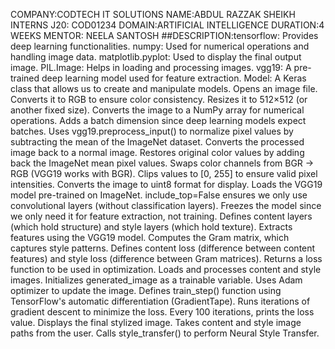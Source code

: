 COMPANY:CODTECH IT SOLUTIONS 
NAME:ABDUL RAZZAK SHEIKH 
INTERNS J20: COD01234 
DOMAIN:ARTIFICIAL INTELLIGENCE 
DURATION:4 WEEKS 
MENTOR: NEELA SANTOSH 
##DESCRIPTION:tensorflow: Provides deep learning functionalities.
numpy: Used for numerical operations and handling image data.
matplotlib.pyplot: Used to display the final output image.
PIL.Image: Helps in loading and processing images.
vgg19: A pre-trained deep learning model used for feature extraction.
Model: A Keras class that allows us to create and manipulate models.
Opens an image file.
Converts it to RGB to ensure color consistency.
Resizes it to 512×512 (or another fixed size).
Converts the image to a NumPy array for numerical operations.
Adds a batch dimension since deep learning models expect batches.
Uses vgg19.preprocess_input() to normalize pixel values by subtracting the mean of the ImageNet dataset.
Converts the processed image back to a normal image.
Restores original color values by adding back the ImageNet mean pixel values.
Swaps color channels from BGR → RGB (VGG19 works with BGR).
Clips values to [0, 255] to ensure valid pixel intensities.
Converts the image to uint8 format for display.
Loads the VGG19 model pre-trained on ImageNet.
include_top=False ensures we only use convolutional layers (without classification layers).
Freezes the model since we only need it for feature extraction, not training.
Defines content layers (which hold structure) and style layers (which hold texture).
Extracts features using the VGG19 model.
Computes the Gram matrix, which captures style patterns.
Defines content loss (difference between content features) and style loss (difference between Gram matrices).
Returns a loss function to be used in optimization.
Loads and processes content and style images.
Initializes generated_image as a trainable variable.
Uses Adam optimizer to update the image.
Defines train_step() function using TensorFlow's automatic differentiation (GradientTape).
Runs iterations of gradient descent to minimize the loss.
Every 100 iterations, prints the loss value.
Displays the final stylized image.
Takes content and style image paths from the user.
Calls style_transfer() to perform Neural Style Transfer.
